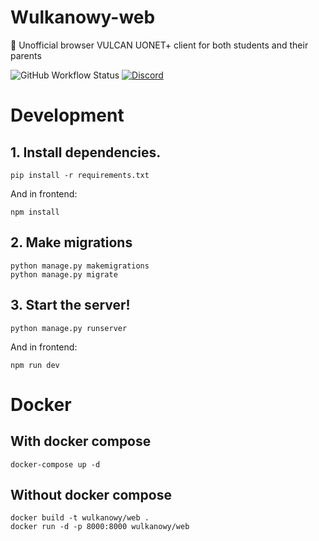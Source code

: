 # Wulkanowy-web
🌋 Unofficial browser VULCAN UONET+ client for both students and their parents

![GitHub Workflow Status](https://github.com/wulkanowy/wulkanowy-web/workflows/Python%20application/badge.svg)
[![Discord](https://img.shields.io/discord/390889354199040011.svg?color=#33CD56)](https://discord.gg/vccAQBr)

# Development
## 1. Install dependencies.
```shell
pip install -r requirements.txt
```
And in frontend:
```shell
npm install
```
## 2. Make migrations
```shell
python manage.py makemigrations
python manage.py migrate
```
## 3. Start the server!
```shell
python manage.py runserver
```
And in frontend:
```shell
npm run dev
```

# Docker
## With docker compose
```shell
docker-compose up -d
```
## Without docker compose
```shell
docker build -t wulkanowy/web .
docker run -d -p 8000:8000 wulkanowy/web